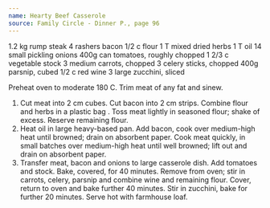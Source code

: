 ```yaml
---
name: Hearty Beef Casserole
source: Family Circle - Dinner P., page 96
---
```


1.2 kg rump steak
4 rashers bacon
1/2 c flour
1 T mixed dried herbs
1 T oil
14 small pickling onions
400g can tomatoes, roughly chopped
1 2/3 c vegetable stock
3 medium carrots, chopped
3 celery sticks, chopped
400g parsnip, cubed
1/2 c red wine
3 large zucchini, sliced

Preheat oven to moderate 180 C.  Trim meat of any fat and sinew.
1.  Cut meat into 2 cm cubes.  Cut bacon into 2 cm strips.  Combine flour and herbs in a plastic bag .  Toss meat lightly in seasoned flour; shake of excess.  Reserve remaining flour.
2.  Heat oil in large heavy-based pan.  Add bacon, cook over medium-high heat until browned; drain on absorbent paper.  Cook meat quickly, in small batches over medium-high heat until well browned; lift out and drain on absorbent paper.
3.  Transfer meat, bacon and onions to large casserole dish.  Add tomatoes and stock.  Bake, covered, for 40 minutes.  Remove from oven; stir in carrots, celery, parsnip and combine wine and remaining flour.  Cover, return to oven and bake further 40 minutes.  Stir in zucchini, bake for further 20 minutes.  Serve hot with farmhouse loaf.

